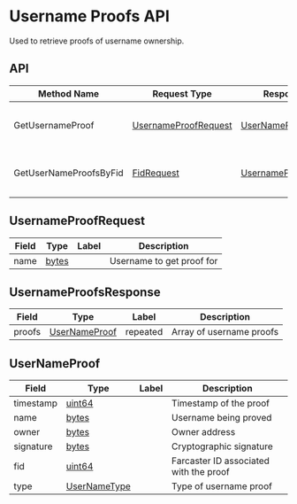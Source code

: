 # Username Proofs API

Used to retrieve proofs of username ownership.

## API

| Method Name            | Request Type                                  | Response Type                                     | Description                         |
| ---------------------- | --------------------------------------------- | ------------------------------------------------- | ----------------------------------- |
| GetUsernameProof       | [UsernameProofRequest](#UsernameProofRequest) | [UserNameProof](#UserNameProof)                   | Gets username proof by name         |
| GetUserNameProofsByFid | [FidRequest](#FidRequest)                     | [UsernameProofsResponse](#UsernameProofsResponse) | Gets all username proofs for an FID |

## UsernameProofRequest

| Field | Type            | Label | Description               |
| ----- | --------------- | ----- | ------------------------- |
| name  | [bytes](#bytes) |       | Username to get proof for |

## UsernameProofsResponse

| Field  | Type                            | Label    | Description              |
| ------ | ------------------------------- | -------- | ------------------------ |
| proofs | [UserNameProof](#UserNameProof) | repeated | Array of username proofs |

## UserNameProof

| Field     | Type                          | Label | Description                            |
| --------- | ----------------------------- | ----- | -------------------------------------- |
| timestamp | [uint64](#uint64)             |       | Timestamp of the proof                 |
| name      | [bytes](#bytes)               |       | Username being proved                  |
| owner     | [bytes](#bytes)               |       | Owner address                          |
| signature | [bytes](#bytes)               |       | Cryptographic signature                |
| fid       | [uint64](#uint64)             |       | Farcaster ID associated with the proof |
| type      | [UserNameType](#UserNameType) |       | Type of username proof                 |
